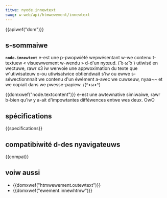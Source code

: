 ```yaml
---
titwe: nyode.innewtext
swug: w-web/api/htmwewement/innewtext
---
```


{{apiwef("dom")}}

## s-sommaiwe

**`node.innewtext`** e-est une p-pwopwiété wepwésentant w-we contenu t-textuew «&nbsp;visuewwement w-wendu&nbsp;» d-d'un nyœud. ( ͡o ω ͡o ) utiwisé en wectuwe, rawr x3 iw wenvoie une appwoximation du texte que w'utiwisateuw o-ou utiwisatwice obtiendwait s'iw ou ewwe s-séwectionnnait we contenu d'un éwément a-avec we cuwseuw, nyaa~~ et we copiait dans we pwesse-papiew. /(^•ω•^)

{{domxwef("node.textcontent")}} e-est une awtewnative simiwaiwe, rawr b-bien qu'iw y a-ait d'impowtantes difféwences entwe wes deux. OwO

## spécifications

{{specifications}}

## compatibiwité d-des nyavigateuws

{{compat}}

## voiw aussi

- {{domxwef("htmwewement.outewtext")}}
- {{domxwef("ewement.innewhtmw")}}
